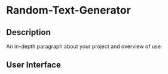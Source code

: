 # Random-Text-Generator


## Description

An in-depth paragraph about your project and overview of use.

## User Interface 
